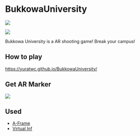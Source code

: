 # BukkowaUniversity
![](https://img.shields.io/badge/Javascript-276DC3.svg?logo=javascript&style=flat)

![](https://yuratwc.github.io/BukkowaUniversity/logo_min.png)

Bukkowa University is a AR shooting game!
Break your campus!

## How to play
https://yuratwc.github.io/BukkowaUniversity/

## Get AR Marker
![](https://yuratwc.github.io/BukkowaUniversity/pattern-ar.png)

## Used
- [A-Frame](https://aframe.io/)
- [Virtual Inf](https://github.com/xr-hamaria/virtual-inf)

